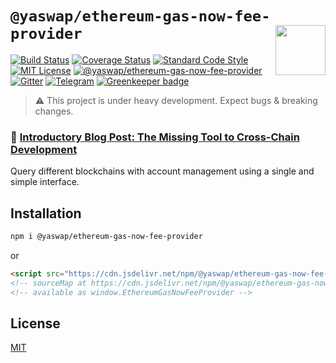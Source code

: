 # `@yaswap/ethereum-gas-now-fee-provider` <img align="right" src="https://raw.githubusercontent.com/liquality/chainabstractionlayer/master/liquality-logo.png" height="80px" />

[![Build Status](https://travis-ci.com/liquality/chainabstractionlayer.svg?branch=master)](https://travis-ci.com/liquality/chainabstractionlayer)
[![Coverage Status](https://coveralls.io/repos/github/liquality/chainabstractionlayer/badge.svg?branch=master)](https://coveralls.io/github/liquality/chainabstractionlayer?branch=master)
[![Standard Code Style](https://img.shields.io/badge/codestyle-standard-brightgreen.svg)](https://github.com/standard/standard)
[![MIT License](https://img.shields.io/badge/license-MIT-brightgreen.svg)](../../LICENSE.md)
[![@yaswap/ethereum-gas-now-fee-provider](https://img.shields.io/npm/dt/@yaswap/ethereum-gas-now-fee-provider.svg)](https://npmjs.com/package/@yaswap/ethereum-gas-now-fee-provider)
[![Gitter](https://img.shields.io/gitter/room/liquality/Lobby.svg)](https://gitter.im/liquality/Lobby?source=orgpage)
[![Telegram](https://img.shields.io/badge/chat-on%20telegram-blue.svg)](https://t.me/Liquality) [![Greenkeeper badge](https://badges.greenkeeper.io/liquality/chainabstractionlayer.svg)](https://greenkeeper.io/)

> :warning: This project is under heavy development. Expect bugs & breaking changes.

### :pencil: [Introductory Blog Post: The Missing Tool to Cross-Chain Development](https://medium.com/liquality/the-missing-tool-to-cross-chain-development-2ebfe898efa1)

Query different blockchains with account management using a single and simple interface.

## Installation

```bash
npm i @yaswap/ethereum-gas-now-fee-provider
```

or

```html
<script src="https://cdn.jsdelivr.net/npm/@yaswap/ethereum-gas-now-fee-provider@0.2.3/dist/ethereum-gas-now-fee-provider.min.js"></script>
<!-- sourceMap at https://cdn.jsdelivr.net/npm/@yaswap/ethereum-gas-now-fee-provider@0.2.3/dist/ethereum-gas-now-fee-provider.min.js.map -->
<!-- available as window.EthereumGasNowFeeProvider -->
```

## License

[MIT](../../LICENSE.md)
